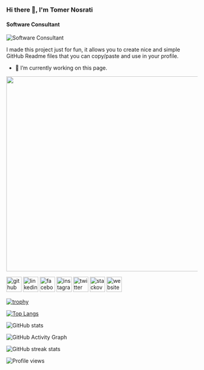 ### Hi there 👋, I'm Tomer Nosrati
#### Software Consultant
![Software Consultant](https://arturssmirnovs.github.io/github-profile-readme-generator/images/banner.png)

I made this project just for fun, it allows you to create nice and simple GitHub Readme files that you can copy/paste and use in your profile.

- 🔭 I’m currently working on this page. 

<img src="https://github.com/saadeghi/saadeghi/blob/master/dino.gif" width="512" >

[<img src='https://cdn.jsdelivr.net/npm/simple-icons@3.0.1/icons/github.svg' alt='github' height='40'>](https://github.com/Nusnus)  [<img src='https://cdn.jsdelivr.net/npm/simple-icons@3.0.1/icons/linkedin.svg' alt='linkedin' height='40'>](https://www.linkedin.com/in/https://www.linkedin.com/in/tomernosrati//)  [<img src='https://cdn.jsdelivr.net/npm/simple-icons@3.0.1/icons/facebook.svg' alt='facebook' height='40'>](https://www.facebook.com/https://www.facebook.com/tomer.nosrati)  [<img src='https://cdn.jsdelivr.net/npm/simple-icons@3.0.1/icons/instagram.svg' alt='instagram' height='40'>](https://www.instagram.com/https://www.instagram.com/nusnuson//)  [<img src='https://cdn.jsdelivr.net/npm/simple-icons@3.0.1/icons/twitter.svg' alt='twitter' height='40'>](https://twitter.com/https://twitter.com/tomer_nosrati)  [<img src='https://cdn.jsdelivr.net/npm/simple-icons@3.0.1/icons/stackoverflow.svg' alt='stackoverflow' height='40'>](https://stackoverflow.com/users/2458280)  [<img src='https://cdn.jsdelivr.net/npm/simple-icons@3.0.1/icons/icloud.svg' alt='website' height='40'>](http://tomernosrati.com/)  

[![trophy](https://github-profile-trophy.vercel.app/?username=Nusnus)](https://github.com/ryo-ma/github-profile-trophy)

[![Top Langs](https://github-readme-stats.vercel.app/api/top-langs/?username=Nusnus)](https://github.com/anuraghazra/github-readme-stats)

![GitHub stats](https://github-readme-stats.vercel.app/api?username=Nusnus&show_icons=true)  

![GitHub Activity Graph](https://activity-graph.herokuapp.com/graph?username=Nusnus)  

![GitHub streak stats](https://github-readme-streak-stats.herokuapp.com/?user=Nusnus)  

![Profile views](https://gpvc.arturio.dev/Nusnus)  
